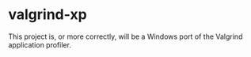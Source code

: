 # valgrind-xp
This project is, or more correctly, will be a Windows port of the Valgrind application profiler. 
